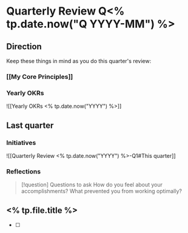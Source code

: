 # Quarterly Review Q<% tp.date.now("Q YYYY-MM") %>

## Direction

Keep these things in mind as you do this quarter's review:

### [[My Core Principles]]

### Yearly OKRs
![[Yearly OKRs <% tp.date.now("YYYY") %>]]

## Last quarter

### Initiatives

![[Quarterly Review <% tp.date.now("YYYY") %>-Q1#This quarter]]


### Reflections


> [!question] Questions to ask
> How do you feel about your accomplishments? What prevented you from working optimally?



## <% tp.file.title %>

- [ ] 